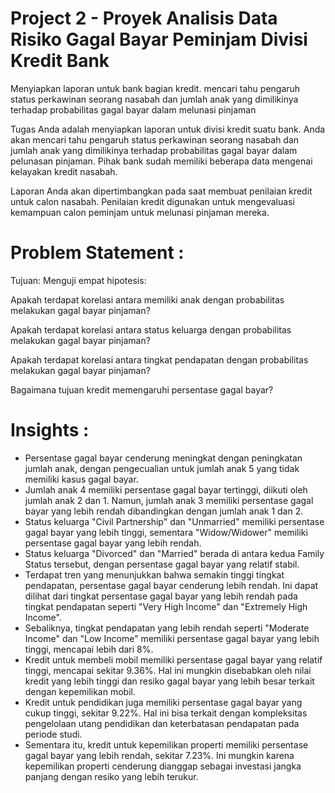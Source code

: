# Project 2 - Proyek Analisis Data Risiko Gagal Bayar Peminjam Divisi Kredit Bank
Menyiapkan laporan untuk bank bagian kredit. mencari tahu pengaruh status perkawinan seorang nasabah dan jumlah anak yang dimilikinya terhadap probabilitas gagal bayar dalam melunasi pinjaman

Tugas Anda adalah menyiapkan laporan untuk divisi kredit suatu bank. Anda akan mencari tahu pengaruh status perkawinan seorang nasabah dan jumlah anak yang dimilikinya terhadap probabilitas gagal bayar dalam pelunasan pinjaman. Pihak bank sudah memiliki beberapa data mengenai kelayakan kredit nasabah.

Laporan Anda akan dipertimbangkan pada saat membuat penilaian kredit untuk calon nasabah. Penilaian kredit digunakan untuk mengevaluasi kemampuan calon peminjam untuk melunasi pinjaman mereka.

# Problem Statement :
Tujuan:
Menguji empat hipotesis:

Apakah terdapat korelasi antara memiliki anak dengan probabilitas melakukan gagal bayar pinjaman?

Apakah terdapat korelasi antara status keluarga dengan probabilitas melakukan gagal bayar pinjaman?

Apakah terdapat korelasi antara tingkat pendapatan dengan probabilitas melakukan gagal bayar pinjaman?

Bagaimana tujuan kredit memengaruhi persentase gagal bayar?

# Insights :

- Persentase gagal bayar cenderung meningkat dengan peningkatan jumlah anak, dengan pengecualian untuk jumlah anak 5 yang tidak memiliki kasus gagal bayar.
- Jumlah anak 4 memiliki persentase gagal bayar tertinggi, diikuti oleh jumlah anak 2 dan 1. Namun, jumlah anak 3 memiliki persentase gagal bayar yang lebih rendah dibandingkan dengan jumlah anak 1 dan 2.
- Status keluarga "Civil Partnership" dan "Unmarried" memiliki persentase gagal bayar yang lebih tinggi, sementara "Widow/Widower" memiliki persentase gagal bayar yang lebih rendah.
- Status keluarga "Divorced" dan "Married" berada di antara kedua Family Status tersebut, dengan persentase gagal bayar yang relatif stabil.
- Terdapat tren yang menunjukkan bahwa semakin tinggi tingkat pendapatan, persentase gagal bayar cenderung lebih rendah. Ini dapat dilihat dari tingkat persentase gagal bayar yang lebih rendah pada tingkat pendapatan seperti "Very High Income" dan "Extremely High Income".
- Sebaliknya, tingkat pendapatan yang lebih rendah seperti "Moderate Income" dan "Low Income" memiliki persentase gagal bayar yang lebih tinggi, mencapai lebih dari 8%.
- Kredit untuk membeli mobil memiliki persentase gagal bayar yang relatif tinggi, mencapai sekitar 9.36%. Hal ini mungkin disebabkan oleh nilai kredit yang lebih tinggi dan resiko gagal bayar yang lebih besar terkait dengan kepemilikan mobil.
- Kredit untuk pendidikan juga memiliki persentase gagal bayar yang cukup tinggi, sekitar 9.22%. Hal ini bisa terkait dengan kompleksitas pengelolaan utang pendidikan dan keterbatasan pendapatan pada periode studi.
- Sementara itu, kredit untuk kepemilikan properti memiliki persentase gagal bayar yang lebih rendah, sekitar 7.23%. Ini mungkin karena kepemilikan properti cenderung dianggap sebagai investasi jangka panjang dengan resiko yang lebih terukur.
